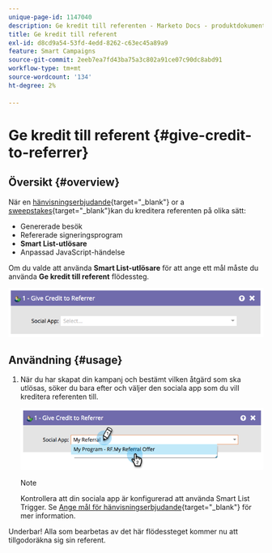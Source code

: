 ```yaml
---
unique-page-id: 1147040
description: Ge kredit till referenten - Marketo Docs - produktdokumentation
title: Ge kredit till referent
exl-id: d8cd9a54-53fd-4edd-8262-c63ec45a89a9
feature: Smart Campaigns
source-git-commit: 2eeb7ea7fd43ba75a3c802a91ce07c90dc8abd91
workflow-type: tm+mt
source-wordcount: '134'
ht-degree: 2%

---
```


# Ge kredit till referent {#give-credit-to-referrer}

## Översikt {#overview}

När en [hänvisningserbjudande](/help/marketo/product-docs/demand-generation/social/referral-offers/create-a-referral-offer.md){target="_blank"} or a [sweepstakes](/help/marketo/product-docs/demand-generation/social/sweepstakes/create-sweepstakes.md){target="_blank"}kan du kreditera referenten på olika sätt:

* Genererade besök
* Refererade signeringsprogram
* **Smart List-utlösare**
* Anpassad JavaScript-händelse

Om du valde att använda **Smart List-utlösare** för att ange ett mål måste du använda **Ge kredit till referent** flödessteg.

![](assets/image2014-9-22-15-3a59-3a18.png)

## Användning {#usage}

1. När du har skapat din kampanj och bestämt vilken åtgärd som ska utlösas, söker du bara efter och väljer den sociala app som du vill kreditera referenten till.

   ![](assets/image2014-9-22-15-3a59-3a39.png)

   >[!NOTE]
   >
   >Kontrollera att din sociala app är konfigurerad att använda Smart List Trigger. Se [Ange mål för hänvisningserbjudande](/help/marketo/product-docs/demand-generation/social/referral-offers/specify-goal-for-referral-offer.md){target="_blank"} för mer information.

Underbar! Alla som bearbetas av det här flödessteget kommer nu att tillgodoräkna sig sin referent.
